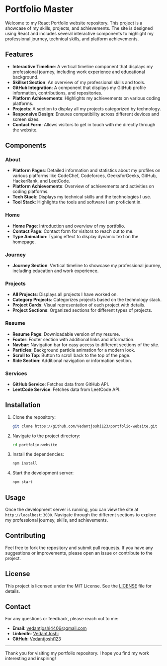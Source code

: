 # Portfolio Master

Welcome to my React Portfolio website repository. This project is a showcase of my skills, projects, and achievements. The site is designed using React and includes several interactive components to highlight my professional journey, technical skills, and platform achievements.

## Features

- **Interactive Timeline**: A vertical timeline component that displays my professional journey, including work experience and educational background.
- **Skillset Section**: An overview of my professional skills and tools.
- **GitHub Integration**: A component that displays my GitHub profile information, contributions, and repositories.
- **Platform Achievements**: Highlights my achievements on various coding platforms.
- **Projects**: A section to display all my projects categorized by technology.
- **Responsive Design**: Ensures compatibility across different devices and screen sizes.
- **Contact Form**: Allows visitors to get in touch with me directly through the website.

## Components

### About

- **Platform Pages**: Detailed information and statistics about my profiles on various platforms like CodeChef, Codeforces, GeeksforGeeks, GitHub, HackerRank, and LeetCode.
- **Platform Achievements**: Overview of achievements and activities on coding platforms.
- **Tech Stack**: Displays my technical skills and the technologies I use.
- **Tool Stack**: Highlights the tools and software I am proficient in.

### Home

- **Home Page**: Introduction and overview of my portfolio.
- **Contact Page**: Contact form for visitors to reach out to me.
- **Type Animation**: Typing effect to display dynamic text on the homepage.

### Journey

- **Journey Section**: Vertical timeline to showcase my professional journey, including education and work experience.

### Projects

- **All Projects**: Displays all projects I have worked on.
- **Category Projects**: Categorizes projects based on the technology stack.
- **Project Cards**: Visual representation of each project with details.
- **Project Sections**: Organized sections for different types of projects.

### Resume

- **Resume Page**: Downloadable version of my resume.
- **Footer**: Footer section with additional links and information.
- **Navbar**: Navigation bar for easy access to different sections of the site.
- **Particles**: Background particle animation for a modern look.
- **Scroll to Top**: Button to scroll back to the top of the page.
- **Side Section**: Additional navigation or information section.

### Services

- **GitHub Service**: Fetches data from GitHub API.
- **LeetCode Service**: Fetches data from LeetCode API.

## Installation

1. Clone the repository:
    ```bash
    git clone https://github.com/Vedantjoshi123/portfolio-website.git
    ```

2. Navigate to the project directory:
    ```bash
    cd portfolio-website
    ```

3. Install the dependencies:
    ```bash
    npm install
    ```

4. Start the development server:
    ```bash
    npm start
    ```

## Usage

Once the development server is running, you can view the site at `http://localhost:3000`. Navigate through the different sections to explore my professional journey, skills, and achievements.

## Contributing

Feel free to fork the repository and submit pull requests. If you have any suggestions or improvements, please open an issue or contribute to the project.

## License

This project is licensed under the MIT License. See the [LICENSE](LICENSE) file for details.

## Contact

For any questions or feedback, please reach out to me:

- **Email**: vedantjoshi4406@gmail.com
- **LinkedIn**: [VedantJoshi](https://www.linkedin.com/in/vedantjoshi)
- **GitHub**: [Vedantjoshi123](https://github.com/Vedantjoshi123)

---

Thank you for visiting my portfolio repository. I hope you find my work interesting and inspiring!
